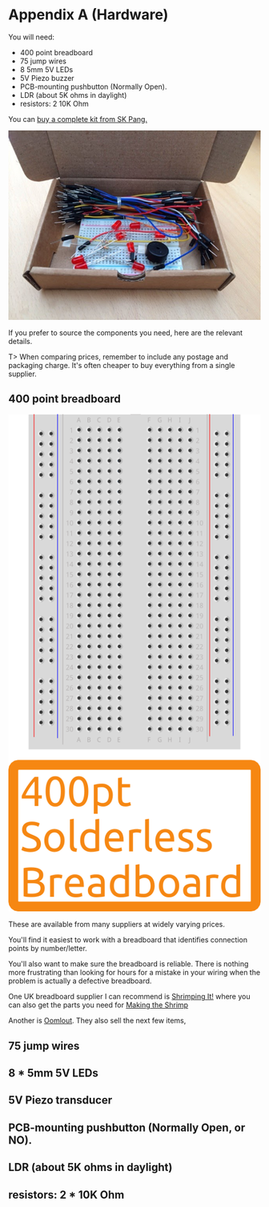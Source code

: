 # Appendix A (Hardware)

You will need:

-   400 point breadboard
-   75 jump wires
-   8 5mm 5V LEDs
-   5V Piezo buzzer
-   PCB-mounting pushbutton (Normally Open).
-   LDR (about 5K ohms in daylight)
-   resistors: 2 10K Ohm

You can [buy a complete kit from SK
Pang.](http://skpang.co.uk/catalog/arduino-life-after-blink-kit-p-1341.html)

![Course Kit](images/ecourse-kit.JPG)

If you prefer to source the components you need, here are the relevant details.

T> When comparing prices, remember to include any postage and packaging charge.
It's often cheaper to buy everything from a single supplier.

## 400 point breadboard

![Breadboard](images/breadboard-400.png)

These are available from many suppliers at widely varying prices.

You'll find it easiest to work with a breadboard that identifies connection points by number/letter.

You'll also want to make sure the breadboard is reliable. There is nothing more frustrating than looking for hours
for a mistake in your wiring when the problem is actually a defective breadboard.

One UK breadboard supplier I can recommend is [Shrimping It!](http://shrimping.it/blog/kits/) where you can also get
the parts you need for [Making the Shrimp](https://leanpub.com/makingtheshrimp)

Another is [Oomlout](http://oomlout.co.uk/). They also sell the next few items,

##   75 jump wires

##   8 \* 5mm 5V LEDs

##   5V Piezo transducer

##   PCB-mounting pushbutton (Normally Open, or NO).

##   LDR (about 5K ohms in daylight)

##   resistors: 2 \* 10K Ohm


